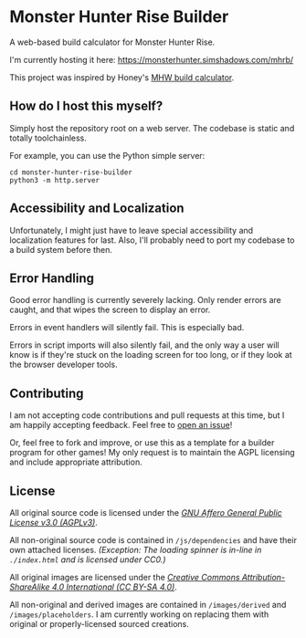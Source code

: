 # Monster Hunter Rise Builder

A web-based build calculator for Monster Hunter Rise.

I'm currently hosting it here: <https://monsterhunter.simshadows.com/mhrb/>

This project was inspired by Honey's [MHW build calculator](https://honeyhunterworld.com/mhwbi/).

## How do I host this myself?

Simply host the repository root on a web server. The codebase is static and totally toolchainless.

For example, you can use the Python simple server:

```
cd monster-hunter-rise-builder
python3 -m http.server
```

## Accessibility and Localization

Unfortunately, I might just have to leave special accessibility and localization features for last. Also, I'll probably need to port my codebase to a build system before then.

## Error Handling

Good error handling is currently severely lacking. Only render errors are caught, and that wipes the screen to display an error.

Errors in event handlers will silently fail. This is especially bad.

Errors in script imports will also silently fail, and the only way a user will know is if they're stuck on the loading screen for too long, or if they look at the browser developer tools.

## Contributing

I am not accepting code contributions and pull requests at this time, but I am happily accepting feedback. Feel free to [open an issue](https://github.com/simshadows/monster-hunter-rise-builder/issues)!

Or, feel free to fork and improve, or use this as a template for a builder program for other games! My only request is to maintain the AGPL licensing and include appropriate attribution.

## License

All original source code is licensed under the [*GNU Affero General Public License v3.0 (AGPLv3)*](https://www.gnu.org/licenses/agpl-3.0.en.html).

All non-original source code is contained in `/js/dependencies` and have their own attached licenses. *(Exception: The loading spinner is in-line in `./index.html` and is licensed under CC0.)*

All original images are licensed under the [*Creative Commons Attribution-ShareAlike 4.0 International (CC BY-SA 4.0)*](https://creativecommons.org/licenses/by-sa/4.0/).

All non-original and derived images are contained in `/images/derived` and `/images/placeholders`. I am currently working on replacing them with original or properly-licensed sourced creations.

